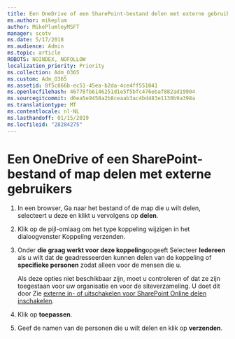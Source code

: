 ```yaml
---
title: Een OneDrive of een SharePoint-bestand delen met externe gebruikers
ms.author: mikeplum
author: MikePlumleyMSFT
manager: scotv
ms.date: 5/17/2018
ms.audience: Admin
ms.topic: article
ROBOTS: NOINDEX, NOFOLLOW
localization_priority: Priority
ms.collection: Adm_O365
ms.custom: Adm_O365
ms.assetid: 8f5c866b-ec51-45ea-b2da-4ce4ff551041
ms.openlocfilehash: 46778fb6146251d1e5f5bfc476ebaf882ad19904
ms.sourcegitcommit: d6ea5e9458a2b8ceaab3ac4bd483e1130b9a398a
ms.translationtype: MT
ms.contentlocale: nl-NL
ms.lasthandoff: 01/15/2019
ms.locfileid: "28284275"
---
```

# <a name="share-a-onedrive-or-sharepoint-file-or-folder-with-external-users"></a>Een OneDrive of een SharePoint-bestand of map delen met externe gebruikers

1. In een browser, Ga naar het bestand of de map die u wilt delen, selecteert u deze en klikt u vervolgens op **delen**.
    
2. Klik op de pijl-omlaag om het type koppeling wijzigen in het dialoogvenster Koppeling verzenden.
    
3. Onder **die graag werkt voor deze koppeling**opgeeft Selecteer **Iedereen** als u wilt dat de geadresseerden kunnen delen van de koppeling of **specifieke personen** zodat alleen voor de mensen die u. 
    
    Als deze opties niet beschikbaar zijn, moet u controleren of dat ze zijn toegestaan voor uw organisatie en voor de siteverzameling. U doet dit door Zie [externe in- of uitschakelen voor SharePoint Online delen inschakelen](https://go.microsoft.com/fwlink/?linkid=866426).
    
4. Klik op **toepassen**.
    
5. Geef de namen van de personen die u wilt delen en klik op **verzenden**.
    

